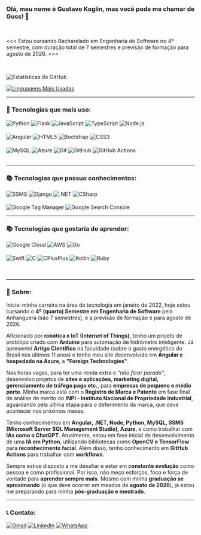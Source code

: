 ### Olá, meu nome é Gustavo Koglin, mas você pode me chamar de Guss! 👋  

<br/>

<<< Estou cursando Bacharelado em Engenharia de Software no 4º semestre, com duração total de 7 semestres e previsão de formação para agosto de 2026. >>>  

<br/>

![Estatísticas do GitHub](https://github-readme-stats.vercel.app/api?username=GustavoKoglin&show_icons=true&theme=tokyonight&include_all_commits=true&hide_border=true&locale=pt-br&cache_seconds=60)

[![Linguagens Mais Usadas](https://github-readme-stats.vercel.app/api/top-langs/?username=GustavoKoglin&layout=compact&theme=radical&langs_count=6&locale=pt-br&cache_seconds=60)](https://github.com/anuraghazra/github-readme-stats)



---

### 🚀 Tecnologias que mais uso:
<div style="display: inline_block">    
    <img align="center" alt="Python" src="https://img.shields.io/badge/Python-14354C?style=for-the-badge&logo=python&logoColor=white" />
    <img align="center" alt="Flask" src="https://img.shields.io/badge/Flask-000000?style=for-the-badge&logo=flask&logoColor=white" />    
    <img align="center" alt="JavaScript" src="https://img.shields.io/badge/JavaScript-F7DF1E?style=for-the-badge&logo=javascript&logoColor=black" />
    <img align="center" alt="TypeScript" src="https://img.shields.io/badge/TypeScript-007ACC?style=for-the-badge&logo=typescript&logoColor=white" />
    <img align="center" alt="Node.js" src="https://img.shields.io/badge/Node.js-339933?style=for-the-badge&logo=node.js&logoColor=white" /><br/><br/>
    <img align="center" alt="Angular" src="https://img.shields.io/badge/Angular-DD0031?style=for-the-badge&logo=angular&logoColor=white" />
    <img align="center" alt="HTML5" src="https://img.shields.io/badge/HTML5-E34F26?style=for-the-badge&logo=html5&logoColor=white" />
    <img align="center" alt="Bootstrap" src="https://img.shields.io/badge/Bootstrap-563D7C?style=for-the-badge&logo=bootstrap&logoColor=white" />
    <img align="center" alt="CSS3" src="https://img.shields.io/badge/CSS3-1572B6?style=for-the-badge&logo=css3&logoColor=white" /><br/><br/>
    <img align="center" alt="MySQL" src="https://img.shields.io/badge/MySQL-00000F?style=for-the-badge&logo=mysql&logoColor=white" />
    <img align="center" alt="Azure" src="https://img.shields.io/badge/Microsoft_Azure-0089D6?style=for-the-badge&logo=microsoft-azure&logoColor=white" />
    <img align="center" alt="Git" src="https://img.shields.io/badge/GIT-E44C30?style=for-the-badge&logo=git&logoColor=white" />
    <img align="center" alt="GitHub" src="https://img.shields.io/badge/GitHub-181717?style=for-the-badge&logo=github&logoColor=white" />
    <img align="center" alt="GitHub Actions" src="https://img.shields.io/badge/GitHub_Actions-2088FF?style=for-the-badge&logo=github-actions&logoColor=white" /><br/><br/>
</div>

---
### 📚 Tecnologias que possuo conhecimentos:
<div style="display: inline_block">
    <img align="center" alt="SSMS" src="https://img.shields.io/badge/SSMS-CC2927?style=for-the-badge&logo=microsoft-sql-server&logoColor=white" />
    <img align="center" alt="Django" src="https://img.shields.io/badge/Django-092E20?style=for-the-badge&logo=django&logoColor=white" />
    <img align="center" alt=".NET" src="https://img.shields.io/badge/.NET-5C2D91?style=for-the-badge&logo=.net&logoColor=white" />
    <img align="center" alt="CSharp" src="https://img.shields.io/badge/C%23-239120?style=for-the-badge&logo=c-sharp&logoColor=white" /><br/><br/>
    <img align="center" alt="Google Tag Manager" src="https://img.shields.io/badge/Google_Tag_Manager-246FDB?style=for-the-badge&logo=google-tag-manager&logoColor=white" />
    <img align="center" alt="Google Search Console" src="https://img.shields.io/badge/Google_Search_Console-4285F4?style=for-the-badge&logo=google-search-console&logoColor=white" />
<div/>
    
---
### 📚 Tecnologias que gostaria de aprender:
<div style="display: inline_block">
    <img align="center" alt="Google Cloud" src="https://img.shields.io/badge/Google_Cloud-4285F4?style=for-the-badge&logo=google-cloud&logoColor=white" />
    <img align="center" alt="AWS" src="https://img.shields.io/badge/Amazon_AWS-232F3E?style=for-the-badge&logo=amazon-aws&logoColor=white" />
    <img align="center" alt="Go" src="https://img.shields.io/badge/Go-00ADD8?style=for-the-badge&logo=go&logoColor=white" /><br/><br/>
    <img align="center" alt="Swift" src="https://img.shields.io/badge/Swift-FA7343?style=for-the-badge&logo=swift&logoColor=white" />
    <img align="center" alt="C" src="https://img.shields.io/badge/C-00599C?style=for-the-badge&logo=c&logoColor=white" />
    <img align="center" alt="CPlusPlus" src="https://img.shields.io/badge/C%2B%2B-00599C?style=for-the-badge&logo=c%2B%2B&logoColor=white" />
    <img align="center" alt="Kotlin" src="https://img.shields.io/badge/Kotlin-0095D5?&style=for-the-badge&logo=kotlin&logoColor=white" />
    <img align="center" alt="Ruby" src="https://img.shields.io/badge/Ruby-CC342D?style=for-the-badge&logo=ruby&logoColor=white" />
</div>
<br/>
<br/>

---

### 📌 Sobre:

Iniciei minha carreira na área da tecnologia em janeiro de 2022, hoje estou cursando o **4º (quarto) Semestre em Engenharia de Software** pela Anhanguera (são 7 semestres), e a previsão de formação é para agosto de 2026.

Aficionado por **robótica e IoT (Internet of Things)**, tenho um projeto de protótipo criado com **Arduino** para automação de hidrômetro inteligente. Já apresentei **Artigo Científico** na faculdade (sobre o gasto energético do Brasil nos últimos 11 anos) e tenho meu site desenvolvido em **Angular e hospedado na Azure**, a **"Foreign Technologies"**.

Nas horas vagas, para ter uma renda extra e *"não ficar parado"*, desenvolvo projetos de **sites e aplicações, marketing digital, gerenciamento de tráfego pago etc.**, para **empresas de pequeno e médio porte**. Minha marca está com o **Registro de Marca e Patente** em fase final de análise de mérito do **INPI - Instituto Nacional de Propriedade Industrial**, aguardando pela última etapa para o deferimento da marca, que deve acontecer nos próximos meses.

Tenho conhecimentos em **Angular, .NET, Node, Python, MySQL, SSMS (Microsoft Server SQL Management Studio), Azure**, e como trabalhar com **IAs como o ChatGPT**. Atualmente, estou em fase inicial de desenvolvimento de uma **IA em Python**, utilizando bibliotecas como **OpenCV e TensorFlow** para **reconhecimento facial**. Além disso, tenho conhecimento em **GitHub Actions** para trabalhar com **workflows**.

Sempre estive disposto a me desafiar e estar em **constante evolução** como pessoa e como profissional. Por isso, não meço esforços, foco e força de vontade para **aprender sempre mais**. Mesmo com minha **graduação se aproximando** (o que deve ocorrer em meados de **agosto de 2026**), já estou me preparando para minha **pós-graduação e mestrado**.


---

### 📞 Contato:
[![Gmail](https://img.shields.io/badge/Gmail-D14836?style=for-the-badge&logo=gmail&logoColor=white)](<mailto:engcomputacao.gustavokoglin@gmail.com>)
[![LinkedIn](https://img.shields.io/badge/LinkedIn-0077B5?style=for-the-badge&logo=linkedin&logoColor=white)](https://www.linkedin.com/in/gustavokoglin/)
[![WhatsApp](https://img.shields.io/badge/WhatsApp-25D366?style=for-the-badge&logo=whatsapp&logoColor=white)](https://wa.me/+5566981055829)
